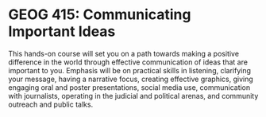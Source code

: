 # GEOG 415: Communicating Important Ideas

This hands-on course will set you on a path towards making a positive difference in the world through effective communication of ideas that are important to you. Emphasis will be on practical skills in listening, clarifying your message, having a narrative focus, creating effective graphics, giving engaging oral and poster presentations, social media use, communication with journalists, operating in the judicial and political arenas, and community outreach and public talks.